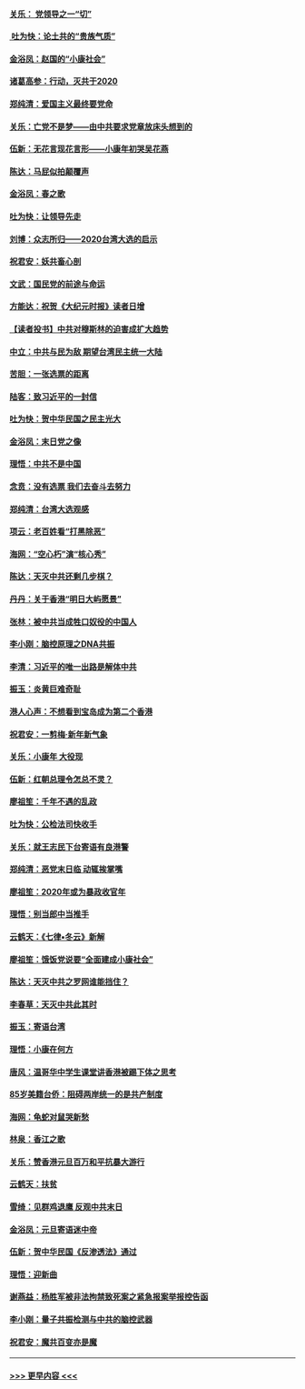 #### [关乐： 党领导之一“切”](../pages/nsc993/n11804505.md?t=01201044) 
#### [ 吐为快：论土共的“贵族气质”](../pages/nsc993/n11804490.md?t=01201044) 
#### [金浴凤：赵国的“小康社会”](../pages/nsc993/n11804452.md?t=01201044) 
#### [诸葛高参：行动，灭共于2020](../pages/nsc993/n11804120.md?t=01201044) 
#### [郑纯清：爱国主义最终要党命](../pages/nsc993/n11802197.md?t=01201044) 
#### [关乐：亡党不是梦——由中共要求党章放床头想到的](../pages/nsc993/n11802156.md?t=01201044) 
#### [伍新：无花言现花言形——小康年初哭吴花燕](../pages/nsc993/n11800044.md?t=01201044) 
#### [陈达：马屁似拍颠覆声](../pages/nsc993/n11800010.md?t=01201044) 
#### [金浴凤：春之歌](../pages/nsc993/n11797687.md?t=01201044) 
#### [吐为快：让领导先走](../pages/nsc993/n11797512.md?t=01201044) 
#### [刘博：众志所归——2020台湾大选的启示](../pages/nsc993/n11796878.md?t=01201044) 
#### [祝君安：妖共畜心剖](../pages/nsc993/n11794273.md?t=01201044) 
#### [文武：国民党的前途与命运](../pages/nsc993/n11794198.md?t=01201044) 
#### [方能达：祝贺《大纪元时报》读者日增](../pages/nsc993/n11793807.md?t=01201044) 
#### [【读者投书】中共对穆斯林的迫害成扩大趋势](../pages/nsc993/n11791371.md?t=01201044) 
#### [中立：中共与民为敌 期望台湾民主统一大陆](../pages/nsc993/n11790392.md?t=01201044) 
#### [苦胆：一张选票的距离](../pages/nsc993/n11788914.md?t=01201044) 
#### [陆客：致习近平的一封信](../pages/nsc993/n11788867.md?t=01201044) 
#### [吐为快：贺中华民国之民主光大](../pages/nsc993/n11788618.md?t=01201044) 
#### [金浴凤：末日党之像](../pages/nsc993/n11787475.md?t=01201044) 
#### [理悟：中共不是中国](../pages/nsc993/n11787463.md?t=01201044) 
#### [念贲：没有选票  我们去奋斗去努力](../pages/nsc993/n11787398.md?t=01201044) 
#### [郑纯清：台湾大选观感](../pages/nsc993/n11786210.md?t=01201044) 
#### [项云：老百姓看“打黑除恶”](../pages/nsc993/n11785398.md?t=01201044) 
#### [海网：“空心朽”演“核心秀”](../pages/nsc993/n11783874.md?t=01201044) 
#### [陈达：天灭中共还剩几步棋？](../pages/nsc993/n11783719.md?t=01201044) 
#### [丹丹：关于香港“明日大屿愿景”](../pages/nsc993/n11783273.md?t=01201044) 
#### [张林：被中共当成牲口奴役的中国人](../pages/nsc993/n11782397.md?t=01201044) 
#### [李小刚：脑控原理之DNA共振](../pages/nsc993/n11780962.md?t=01201044) 
#### [李清：习近平的唯一出路是解体中共](../pages/nsc993/n11780866.md?t=01201044) 
#### [振玉：炎黄巨难奇耻](../pages/nsc993/n11779632.md?t=01201044) 
#### [港人心声：不想看到宝岛成为第二个香港](../pages/nsc993/n11778817.md?t=01201044) 
#### [祝君安：一剪梅‧新年新气象](../pages/nsc993/n11776340.md?t=01201044) 
#### [关乐：小康年 大役现](../pages/nsc993/n11774213.md?t=01201044) 
#### [伍新：红朝总理令怎总不灵？](../pages/nsc993/n11770813.md?t=01201044) 
#### [廖祖笙：千年不遇的乱政](../pages/nsc993/n11770373.md?t=01201044) 
#### [吐为快：公检法司快收手](../pages/nsc993/n11770359.md?t=01201044) 
#### [关乐：就王志民下台寄语有良港警](../pages/nsc993/n11769903.md?t=01201044) 
#### [郑纯清：恶党末日临 动辄挨掌嘴](../pages/nsc993/n11769356.md?t=01201044) 
#### [廖祖笙：2020年或为暴政收官年](../pages/nsc993/n11768216.md?t=01201044) 
#### [理悟：别当郎中当推手](../pages/nsc993/n11768243.md?t=01201044) 
#### [云鹤天：《七律▪冬云》新解](../pages/nsc993/n11768204.md?t=01201044) 
#### [廖祖笙：饿饭党说要“全面建成小康社会”](../pages/nsc993/n11767482.md?t=01201044) 
#### [陈达：天灭中共之罗网谁能挡住？](../pages/nsc993/n11767465.md?t=01201044) 
#### [李春草：天灭中共此其时](../pages/nsc993/n11767452.md?t=01201044) 
#### [振玉：寄语台湾](../pages/nsc993/n11767432.md?t=01201044) 
#### [理悟：小康在何方](../pages/nsc993/n11767394.md?t=01201044) 
#### [唐风：温哥华中学生课堂讲香港被踢下体之思考](../pages/nsc993/n11766848.md?t=01201044) 
#### [85岁美籍台侨：阻碍两岸统一的是共产制度](../pages/nsc993/n11765043.md?t=01201044) 
#### [海网：龟蛇对鼠哭新愁](../pages/nsc993/n11764895.md?t=01201044) 
#### [林泉：香江之歌](../pages/nsc993/n11764415.md?t=01201044) 
#### [关乐：赞香港元旦百万和平抗暴大游行](../pages/nsc993/n11764382.md?t=01201044) 
#### [云鹤天：扶贫](../pages/nsc993/n11764245.md?t=01201044) 
#### [雪绮：见群鸡退鹰  反观中共末日](../pages/nsc993/n11762112.md?t=01201044) 
#### [金浴凤：元旦寄语迷中帝](../pages/nsc993/n11761788.md?t=01201044) 
#### [伍新：贺中华民国《反渗透法》通过](../pages/nsc993/n11761994.md?t=01201044) 
#### [理悟：迎新曲](../pages/nsc993/n11761152.md?t=01201044) 
#### [谢燕益：杨胜军被非法拘禁致死案之紧急报案举报控告函](../pages/nsc993/n11756134.md?t=01201044) 
#### [李小刚：量子共振检测与中共的脑控武器](../pages/nsc993/n11754518.md?t=01201044) 
#### [祝君安：魔共百变亦是魔](../pages/nsc993/n11754469.md?t=01201044) 

----
#### [ >>> 更早内容 <<< ](../indexes/nsc993-earlier.md)
